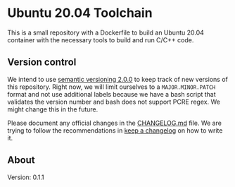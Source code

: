 # Ubuntu 20.04 Toolchain

This is a small repository with a Dockerfile to build an Ubuntu 20.04 container with the necessary tools to build and run C/C++ code.

## Version control

We intend to use [semantic versioning 2.0.0](https://semver.org/spec/v2.0.0.html) to keep track of new versions of this repository. Right now, we will limit ourselves to a `MAJOR.MINOR.PATCH` format and not use additional labels because we have a bash script that validates the version number and bash does not support PCRE regex. We might change this in the future.

Please document any official changes in the [CHANGELOG.md](CHANGELOG.md) file. We are trying to follow the recommendations in [keep a changelog](https://keepachangelog.com/en/1.0.0/) on how to write it.

## About

Version: 0.1.1
